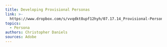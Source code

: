 ```yaml
---
title: Developing Provisional Personas
link: >-
  https://www.dropbox.com/s/vvqdkt8upf12hyh/07.17.14_Provisional-Personas.pdf?dl=0
topics:
  - Persona
authors: Christopher Daniels
sources: Adobe
---
```


